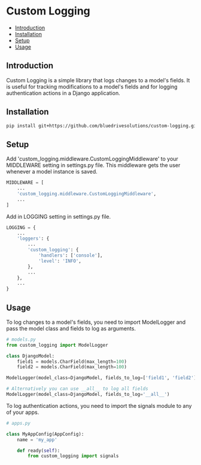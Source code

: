 # Custom Logging
- [Introduction](#introduction)
- [Installation](#installation)
- [Setup](#setup)
- [Usage](#usage)

## Introduction
Custom Logging is a simple library that logs changes to a model's fields. It is useful for tracking modifications to a model's fields and for logging authentication actions in a Django application.

## Installation
```bash
pip install git+https://github.com/bluedrivesolutions/custom-logging.git
```

## Setup
Add 'custom_logging.middleware.CustomLoggingMiddleware' to your MIDDLEWARE setting in settings.py file. This middleware gets the user whenever a model instance is saved.

```python
MIDDLEWARE = [
    ...
    'custom_logging.middleware.CustomLoggingMiddleware',
    ...
]
```

Add in LOGGING setting in settings.py file.

```python
LOGGING = {
    ...
    'loggers': {
        ...
        'custom_logging': {  
            'handlers': ['console'],
            'level': 'INFO',
        },
        ...
    },
    ...
}
```


## Usage
To log changes to a model's fields, you need to import ModelLogger and pass the model class and fields to log as arguments.
```python
# models.py
from custom_logging import ModelLogger

class DjangoModel:
    field1 = models.CharField(max_length=100)
    field2 = models.CharField(max_length=100)

ModelLogger(model_class=DjangoModel, fields_to_log=['field1', 'field2'])

# Alternatively you can use __all__ to log all fields
ModelLogger(model_class=DjangoModel, fields_to_log='__all__')
```

To log authentication actions, you need to import the signals module to any of your apps.

```python
# apps.py

class MyAppConfig(AppConfig):
    name = 'my_app'

    def ready(self):
        from custom_logging import signals
```
